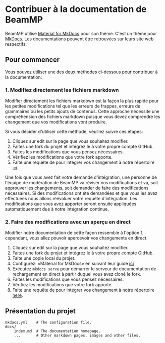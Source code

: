 # Contribuer à la documentation de BeamMP

BeamMP utilise [Material for MkDocs](https://squidfunk.github.io/mkdocs-material) pour son thème. C'est un thème pour [MkDocs](https://www.mkdocs.org). Les documentations peuvent être retrouvées sur leurs site web respectifs.

## Pour commencer

Vous pouvez utiliser une des deux méthodes ci-dessous pour contribuer à la documentation:

### 1. Modifiez directement les fichiers markdown

Modifier directement les fichiers markdown est la façon la plus rapide pour les petites modifications tel que les erreurs de frappes, erreurs de grammaires ou les petits ajouts de contenus. Cette approche nécessite une compréhension des fichiers markdown puisque vous devez comprendre les changement que vos modifications vont produire.

Si vous décider d'utiliser cette méthode, veuillez suivre ces étapes:

1. Cliquez sur edit sur la page que vous souhaitez modifier.
2. Faites une fork du projet et intégrez le à votre propre compte GitHub.
3. Faites les modifications que vous pensez nécessaires.
4. Vérifiez les modifications que votre fork apporte.
5. Faite une requête de pour intégrer vos changement à notre répertoire [ici](https://github.com/BeamMP/Docs).

Une fois que vous avez fait votre demande d'intégration, une personne de l'équipe de modération de BeamMP va réviser vos modifications et va, soit approuver les changements, soit demander de faire des modifications nécessaires. Si des modifications ont été demandées et que vous les avez effectuées nous allons réévaluer votre requête d'intégration. Les modifications que vous avez apporter seront ensuite appliquées automatiquement due à notre intégration continue.

### 2. Faire des modifications avec un aperçu en direct

Modifier notre documentation de cette façon ressemble à l'option 1, cependant, vous allez pouvoir apercevoir vos changements en direct.

1. Cliquez sur edit sur la page que vous souhaitez modifier.
2. Faites une fork du projet et intégrez le à votre propre compte GitHub.
3. Faite une copie local du projet.
4. Configurez: «Material for MkDocs» en suivant leur guide [ici](https://squidfunk.github.io/mkdocs-material/getting-started/)
5. Exécutez `mkdocs serve` pour démarrer le serveur de documentation de rechargement en direct à partir duquel vous avez cloné le fork.
6. Faites les modifications que vous pensez nécessaires.
7. Vérifiez les modifications que votre fork apporte.
8. Faite une requête de pour intégrer vos changement à notre répertoire  [here](https://github.com/BeamMP/Docs).

## Présentation du projet

```
mkdocs.yml    # The configuration file.
docs/
    index.md  # The documentation homepage.
    ...       # Other markdown pages, images and other files.
```
